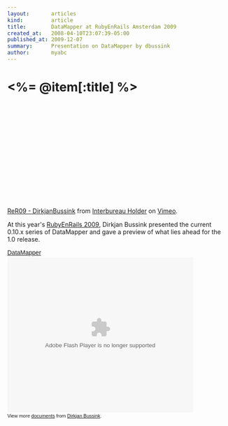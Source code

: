 ```yaml
---
layout:       articles
kind:         article
title:        DataMapper at RubyEnRails Amsterdam 2009
created_at:   2008-04-10T23:07:39-05:00
published_at: 2009-12-07
summary:      Presentation on DataMapper by dbussink
author:       myabc
---
```


<%= @item[:title] %>
================

<object width="400" height="225"><param name="allowfullscreen" value="true" /><param name="allowscriptaccess" value="always" /><param name="movie" value="http://vimeo.com/moogaloop.swf?clip_id=7643064&amp;server=vimeo.com&amp;show_title=1&amp;show_byline=1&amp;show_portrait=0&amp;color=&amp;fullscreen=1" /><embed src="http://vimeo.com/moogaloop.swf?clip_id=7643064&amp;server=vimeo.com&amp;show_title=1&amp;show_byline=1&amp;show_portrait=0&amp;color=&amp;fullscreen=1" type="application/x-shockwave-flash" allowfullscreen="true" allowscriptaccess="always" width="400" height="225"></embed></object>
<p><a href="http://vimeo.com/7643064">ReR09 - DirkjanBussink</a> from <a href="http://vimeo.com/user2623183">Interbureau Holder</a> on <a href="http://vimeo.com">Vimeo</a>.</p>

At this year's [RubyEnRails 2009](http://2009.rubyenrails.nl/), Dirkjan Bussink
presented the current 0.10.x series of DataMapper and gave a preview of what
lies ahead for the 1.0 release.

<div style="width:425px;text-align:left" id="__ss_2390430"><a style="font:14px Helvetica,Arial,Sans-serif;display:block;margin:12px 0 3px 0;text-decoration:underline;" href="http://www.slideshare.net/dbussink/datamapper-2390430" title="DataMapper">DataMapper</a><object style="margin:0px" width="425" height="355"><param name="movie" value="http://static.slidesharecdn.com/swf/ssplayer2.swf?doc=datamapper-091031084329-phpapp02&stripped_title=datamapper-2390430" /><param name="allowFullScreen" value="true"/><param name="allowScriptAccess" value="always"/><embed src="http://static.slidesharecdn.com/swf/ssplayer2.swf?doc=datamapper-091031084329-phpapp02&stripped_title=datamapper-2390430" type="application/x-shockwave-flash" allowscriptaccess="always" allowfullscreen="true" width="425" height="355"></embed></object><div style="font-size:11px;font-family:tahoma,arial;height:26px;padding-top:2px;">View more <a style="text-decoration:underline;" href="http://www.slideshare.net/">documents</a> from <a style="text-decoration:underline;" href="http://www.slideshare.net/dbussink">Dirkjan Bussink</a>.</div></div>
